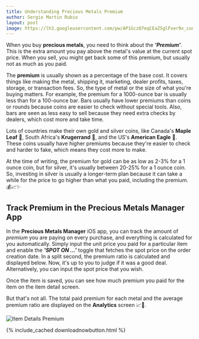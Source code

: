 ```yaml
---
title: Understanding Precious Metals Premium
author: Sergio Martin Rubio
layout: post
image: https://lh3.googleusercontent.com/pw/AP1GczO7eqCEaZSglFxer9x_cuu9NesXqcwvslFGVotqn5vF1IxyEnwtCMoXmiPSEDS0PeMxakAzgEZBz6KPn2p5VhjHL_HhgM0UUmdHvPV44-66Z6tc7A6vG78y-j3i1S5r5LThSKcOSi6yoKYdBkOd9FB6=w1200-h628-s-no?authuser=1
---
```


When you buy **precious metals**, you need to think about the ***'Premium'***. This is the extra amount you pay above the metal's value at the current spot price. When you sell, you might get back some of this premium, but usually not as much as you paid. 

The **premium** is usually shown as a percentage of the base cost. It covers things like making the metal, shipping it, marketing, dealer profits, taxes, storage, or transaction fees. So, the type of metal or the size of what you're buying matters. For example, the premium for a 1000-ounce bar is usually less than for a 100-ounce bar. Bars usually have lower premiums than coins or rounds because coins are easier to check without special tools. Also, bars are seen as less easy to sell because they need extra checks by dealers, which cost more and take time. 

Lots of countries make their own gold and silver coins, like Canada's **Maple Leaf** 🍁, South Africa's **Krugerrand** 🦏, and the US's **American Eagle** 🦅. These coins usually have higher premiums because they're easier to check and harder to fake, which means they cost more to make. 

At the time of writing, the premium for gold can be as low as 2-3% for a 1 ounce coin, but for silver, it's usually between 20-25% for a 1 ounce coin. So, investing in silver is usually a longer-term plan because it can take a while for the price to go higher than what you paid, including the premium. 💰📈✨

## Track Premium in the Precious Metals Manager App

In the **Precious Metals Manager** iOS app, you can track the amount of *premium* you are paying on every purchase, and everything is calculated for you automatically. Simply input the unit price you paid for a particular item and enable the ***'SPOT ON ...'*** toggle that fetches the spot price on the order creation date. In a split second, the premium ratio is calculated and displayed below. Now, it's up to you to judge if it was a good deal. Alternatively, you can input the spot price that you wish.

Once the item is saved, you can see how much premium you paid for the item on the item detail screen.

But that's not all. The total paid premium for each metal and the average premium ratio are displayed on the **Analytics** screen 📈🚀.

<img class="img-fluid" src="https://lh3.googleusercontent.com/pw/AP1GczPL0V5o8uHXD6mxLEloGRYKpfHESjce4eeukqEyEV2WHeF6aQ2JKLOiwKZ3fjREEK0lFvPY5AuWfHrkmE1Uj1bAyPNClalSPlky7OMNmblJ60_aHRpQiyFsfPG6qy9x4fYwFmZx1lI6I-d41e9aQKO-=w1920-h1080-s-no-gm?authuser=0" alt="Item Details Premium" />

{% include_cached downloadnowbutton.html %}